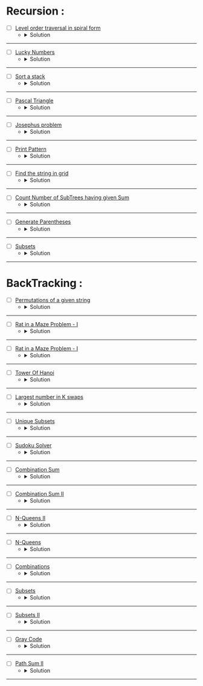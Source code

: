 # Recursion :

* [ ] [Level order traversal in spiral form](https://www.geeksforgeeks.org/problems/level-order-traversal-in-spiral-form/1?page=1&category=Recursion&company=Microsoft&sortBy=submissions)
    * <details>
        <summary> Solution </summary>

        ```c++
            //{ Driver Code Starts
            #include <bits/stdc++.h>
            using namespace std;

            // Tree Node
            struct Node
            {
                int data;
                Node* left;
                Node* right;
            };
            // Utility function to create a new Tree Node
            Node* newNode(int val)
            {
                Node* temp = new Node;
                temp->data = val;
                temp->left = NULL;
                temp->right = NULL;

                return temp;
            }

            vector<int> findSpiral(Node *root);

            // Function to Build Tree
            Node* buildTree(string str)
            {
                // Corner Case
                if(str.length() == 0 || str[0] == 'N')
                    return NULL;

                // Creating vector of strings from input
                // string after spliting by space
                vector<string> ip;

                istringstream iss(str);
                for(string str; iss >> str; )
                    ip.push_back(str);

                // Create the root of the tree
                Node* root = newNode(stoi(ip[0]));

                // Push the root to the queue
                queue<Node*> queue;
                queue.push(root);

                // Starting from the second element
                int i = 1;
                while(!queue.empty() && i < ip.size()) {

                    // Get and remove the front of the queue
                    Node* currNode = queue.front();
                    queue.pop();

                    // Get the current node's value from the string
                    string currVal = ip[i];

                    // If the left child is not null
                    if(currVal != "N") {

                        // Create the left child for the current node
                        currNode->left = newNode(stoi(currVal));

                        // Push it to the queue
                        queue.push(currNode->left);
                    }

                    // For the right child
                    i++;
                    if(i >= ip.size())
                        break;
                    currVal = ip[i];

                    // If the right child is not null
                    if(currVal != "N") {

                        // Create the right child for the current node
                        currNode->right = newNode(stoi(currVal));

                        // Push it to the queue
                        queue.push(currNode->right);
                    }
                    i++;
                }

                return root;
            }


            int main() {
                int t;
                string  tc;
                getline(cin,tc);
                t=stoi(tc);
                while(t--)
                {
                    string s;
                    getline(cin,s);
                    Node* root = buildTree(s);

                    vector<int> vec = findSpiral(root);
                    for(int x : vec)
                    cout<<x<<" ";
                    cout << endl;
                }
                return 0;
            }



            // } Driver Code Ends


            /* A binary tree node has data, pointer to left child
            and a pointer to right child  
            struct Node
            {
                int data;
                struct Node* left;
                struct Node* right;
                
                Node(int x){
                    data = x;
                    left = right = NULL;
                }
            }; */

            int maxLevel(Node* root) {
                if(root == nullptr) return 0;
                int ret = 1;
                ret += max(maxLevel(root->left), maxLevel(root->right));
                return ret;
            }

            void Spiral(Node* root, vector<vector<int>>& res, int level) {
                if(root == nullptr) return;
                res[level].push_back(root->data);
                Spiral(root->left, res, level + 1);
                Spiral(root->right, res, level + 1);
            }

            //Function to return a list containing the level order traversal in spiral form.
            vector<int> findSpiral(Node *root)
            {
                //Your code here
                int level = maxLevel(root);
                vector<vector<int>> res(level);
                vector<int> ans;
                Spiral(root, res, 0);
                for(int i = 0; i < level;i++) {
                    int sz = res[i].size();
                    int idx = 0;
                    if(i % 2 == 0) idx = sz - 1;
                    while(idx >= 0 && idx < sz) {
                        ans.push_back(res[i][idx]);
                        (i % 2 == 1 ? ++idx : --idx);
                    }
                }
                return ans;
            }

        
    </details>

---


* [ ] [Lucky Numbers](https://www.geeksforgeeks.org/problems/lucky-numbers2911/1?page=1&category=Recursion&company=Microsoft&sortBy=submissions)
    * <details>
        <summary> Solution </summary>

        ```c++
            //{ Driver Code Starts
            //Initial Template for C++


            #include <bits/stdc++.h>
            using namespace std;

            // } Driver Code Ends
            //User-function template for C++

            // Complete the function
            // n: Input n
            // Return True if the given number is a lucky number else return False

            class Solution{
                bool checkLucky(int n, int x) {
                    if(n < x) return true;
                    bool flag = false;
                    if(n % x != 0) {
                        flag |= checkLucky(n - n / x, x + 1);
                    }
                    return flag;
                }
            public:
                bool isLucky(int n) {
                    return checkLucky(n, 2);
                }
            };

            //{ Driver Code Starts.
            signed main(){
                int T;
                cin>>T;
                while(T--){
                    int n;
                    cin>>n;
                    Solution obj;
                    //calling isLucky() function
                    if(obj.isLucky(n))
                        cout<<"1\n";//printing "1" if isLucky() returns true
                    else
                        cout<<"0\n";//printing "0" if isLucky() returns false
                }
                
            }
            // } Driver Code Ends

    </details>

---



* [ ] [Sort a stack](https://www.geeksforgeeks.org/problems/sort-a-stack/1?page=1&category=Recursion&company=Microsoft&sortBy=submissions)
    * <details>
        <summary> Solution </summary>

        ```c++
            //{ Driver Code Starts
            #include<bits/stdc++.h>
            using namespace std;

            class SortedStack{
            public:
                stack<int> s;
                void sort();
            };

            void printStack(stack<int> s)
            {
                while (!s.empty())
                {
                    printf("%d ", s.top());
                    s.pop();
                }
                printf("\n");
            }

            int main()
            {
            int t;
            cin>>t;
            while(t--)
            {
                SortedStack *ss = new SortedStack();
                int n;
                cin>>n;
                for(int i=0;i<n;i++)
                {
                int k;
                cin>>k;
                ss->s.push(k);
                }
                ss->sort();
                printStack(ss->s);
            }
            }
            // } Driver Code Ends


            /*The structure of the class is
            class SortedStack{
            public:
                stack<int> s;
                void sort();
            };
            */

            /* The below method sorts the stack s 
            you are required to complete the below method */

            int sortStack(stack<int>& st, int compare) {
                if(st.empty()) return -1;
                int top = st.top();
                st.pop();
                if(top > compare) {
                    return top;
                }
                int ret = sortStack(st, top);
                if(ret > top || ret == -1) {
                    st.push(top);
                }
                else {
                    st.push(ret);
                    ret = top;
                }
                return ret;
            }
            void SortedStack :: sort()
            {
                //Your code here
                int ret = 0;
                do {
                    ret = sortStack(s, INT_MAX);
                    if(ret != -1) s.push(ret);
                    //   cout << ret << ' ' << s.size() << endl;
                } while(ret != -1);
            }

    </details>

---




* [ ] [Pascal Triangle](https://www.geeksforgeeks.org/problems/pascal-triangle0652/1?page=1&category=Recursion&company=Microsoft&sortBy=submissions)
    * <details>
        <summary> Solution </summary>

        ```c++
            //{ Driver Code Starts
            #include <bits/stdc++.h>
            using namespace std;

            // } Driver Code Ends
            // #define ll long long
            #define MOD 1000000007

            class Solution{
            public:
                vector<long long> nthRowOfPascalTriangle(int n) {
                    // code here
                    if(n == 1) {
                        vector<long long> pascal {1};
                        return pascal;
                    }
                    vector<long long> pascal = nthRowOfPascalTriangle(n - 1);
                    vector<long long> nextPascal {1};
                    for(int i = 1; i < pascal.size(); i++) {
                        long long result = ((pascal[i] % MOD) + (pascal[i - 1] % MOD)) % MOD;
                        nextPascal.push_back(result);
                    }
                    nextPascal.push_back(1);
                    return nextPascal;
                }
            };


            //{ Driver Code Starts.


            void printAns(vector<long long> &ans) {
                for (auto &x : ans) {
                    cout << x << " ";
                }
                cout << "\n";
            }

            int main() {
                int t;
                cin >> t;
                while (t--) {
                    int n;
                    cin >> n;
                    Solution ob;
                    auto ans = ob.nthRowOfPascalTriangle(n);
                    printAns(ans);
                }
                return 0;
            }

            // } Driver Code Ends

    </details>

---



* [ ] [Josephus problem](https://www.geeksforgeeks.org/problems/josephus-problem/1?page=1&category=Recursion&company=Microsoft&sortBy=submissions)
    * <details>
        <summary> Solution </summary>

        ```c++
            //{ Driver Code Starts
            #include <bits/stdc++.h>
            using namespace std;



            // } Driver Code Ends
            /*You are required to complete this method */

            class Solution
            {
                public:
                int josephus(int n, int k)
                {
                    if(n == 1) return 1;
                    return (josephus(n - 1, k) + k - 1) % n + 1;
                }
            };



            //{ Driver Code Starts.

            int main() {
                
                int t;
                cin>>t;//testcases
                while(t--)
                {
                    int n,k;
                    cin>>n>>k;//taking input n and k
                    
                    //calling josephus() function
                    Solution ob;
                    cout<<ob.josephus(n,k)<<endl;
                }
                return 0;
            }
            // } Driver Code Ends

    </details>

---




* [ ] [Print Pattern](https://www.geeksforgeeks.org/problems/print-pattern3549/1?page=1&category=Recursion&company=Microsoft&sortBy=submissions)
    * <details>
        <summary> Solution </summary>

        ```c++
            //{ Driver Code Starts
            // Initial Template for C++

            #include <bits/stdc++.h>
            using namespace std;

            // } Driver Code Ends
            // User function Template for C++

            class Solution{
                void pattern(int N, vector<int> &res) {
                    if(N <= 0) {
                        res.push_back(N);
                        return;
                    }
                    res.push_back(N);
                    pattern(N - 5, res);
                    res.push_back(N);
                }
            public:
                vector<int> pattern(int N){
                    // code here
                    vector<int> res;
                    pattern(N, res);
                    return res;
                }
            };

            //{ Driver Code Starts.

            int main(){
                int t;
                cin>>t;
                while(t--){
                    int N;
                    cin>>N;
                    
                    Solution ob;
                    vector<int> ans = ob.pattern(N);
                    for(int u: ans)
                        cout<<u<<" ";
                    cout<<"\n";
                }
                return 0;
            }
            // } Driver Code Ends

    </details>

---



* [ ] [Find the string in grid](https://www.geeksforgeeks.org/problems/find-the-string-in-grid0111/1?page=1&category=Recursion&company=Microsoft&sortBy=submissions)
    * <details>
        <summary> Solution </summary>

        ```c++
            //{ Driver Code Starts
            #include<bits/stdc++.h>
            using namespace std;

            // } Driver Code Ends
            class Solution {
                int dx[8] {1, -1, 0, 0, 1, 1, -1, -1};
                int dy[8] {0, 0, 1, -1, 1, -1, 1, -1};
                bool isValid(int x, int y, int n, int m) {
                    return (x >= 0 && x < n && y >= 0 && y < m);
                }
                bool search(int x, int y, int& n, int& m, int& dir, int idx, string& word, vector<vector<char>>& grid) {
                    if(idx == word.size()) return true;
                    if(!isValid(x, y, n, m) || grid[x][y] != word[idx]) return false;
                    bool flag = false;
                    int newX = dx[dir] + x;
                    int newY = dy[dir] + y;
                    flag |= search(newX, newY, n, m, dir, idx + 1, word, grid);
                    return flag;
                }
            public:
                vector<vector<int>>searchWord(vector<vector<char>>grid, string word){
                    int n = grid.size();
                    int m = grid[0].size();
                    vector<vector<int>> res;
                    for(int i = 0; i < n;i++) {
                        for(int j = 0; j < m;j++) {
                            for(int dir = 0; dir < 8;dir++) {
                                if(search(i, j, n, m, dir, 0, word, grid) == true) {
                                    res.push_back(vector<int>{i, j});
                                    break;
                                }
                            }
                        }
                    }
                    return res;
                }
            };

            //{ Driver Code Starts.
            int main(){
                int tc;
                cin >> tc;
                while(tc--){
                    int n, m;
                    cin >> n >> m;
                    vector<vector<char>>grid(n, vector<char>(m,'x'));
                    for(int i = 0; i < n; i++){
                        for(int j = 0; j < m; j++)
                            cin >> grid[i][j];
                    }
                    string word;
                    cin >> word;
                    Solution obj;
                    vector<vector<int>>ans = obj.searchWord(grid, word);
                    if(ans.size() == 0)
                    {
                        cout<<"-1\n";
                    }
                    else
                    {
                        for(auto i: ans){
                        for(auto j: i)
                            cout << j << " ";
                        cout << "\n";
                        }
                    }
                    
                    
                }
                return 0;
            }
            // } Driver Code Ends

    </details>

---



* [ ] [Count Number of SubTrees having given Sum](https://www.geeksforgeeks.org/problems/count-number-of-subtrees-having-given-sum/1?page=1&category=Recursion&company=Microsoft&sortBy=submissions)
    * <details>
        <summary> Solution </summary>

        ```c++
            //{ Driver Code Starts
            //Initial Template for C++
            #include <bits/stdc++.h>
            using namespace std;

            // Tree Node
            struct Node
            {
                int data;
                Node* left;
                Node* right;
            };

            // Utility function to create a new Tree Node
            Node* newNode(int val)
            {
                Node* temp = new Node;
                temp->data = val;
                temp->left = NULL;
                temp->right = NULL;
                
                return temp;
            }

            // Function to Build Tree
            Node* buildTree(string str)
            {   
                // Corner Case
                if(str.length() == 0 || str[0] == 'N')
                        return NULL;
                
                // Creating vector of strings from input 
                // string after spliting by space
                vector<string> ip;
                
                istringstream iss(str);
                for(string str; iss >> str; )
                    ip.push_back(str);
                    
                // Create the root of the tree
                Node* root = newNode(stoi(ip[0]));
                    
                // Push the root to the queue
                queue<Node*> queue;
                queue.push(root);
                    
                // Starting from the second element
                int i = 1;
                while(!queue.empty() && i < ip.size()) {
                        
                    // Get and remove the front of the queue
                    Node* currNode = queue.front();
                    queue.pop();
                        
                    // Get the current node's value from the string
                    string currVal = ip[i];
                        
                    // If the left child is not null
                    if(currVal != "N") {
                            
                        // Create the left child for the current node
                        currNode->left = newNode(stoi(currVal));
                            
                        // Push it to the queue
                        queue.push(currNode->left);
                    }
                        
                    // For the right child
                    i++;
                    if(i >= ip.size())
                        break;
                    currVal = ip[i];
                        
                    // If the right child is not null
                    if(currVal != "N") {
                            
                        // Create the right child for the current node
                        currNode->right = newNode(stoi(currVal));
                            
                        // Push it to the queue
                        queue.push(currNode->right);
                    }
                    i++;
                }
                
                return root;
            }

            // Your are required to complete this function
            int countSubtreesWithSumX(Node* root, int x);

            int main()
            {
                int t;
                cin>>t;
                getchar();
                while (t--)
                {
                    string s;
                    getline(cin,s);
                    Node* root = buildTree(s);
                    
                    int x;
                    cin>>x;
                    getchar();
                    cout << countSubtreesWithSumX(root, x)<<endl;
                }
                return 0;
            }


            // } Driver Code Ends


            //User function Template for C++
            /*
            Structure of the node of the binary tree is as
            struct Node
            {
                int data;
                struct Node* left;
                struct Node* right;
            };
            */

            int countSubtreesWithSumX(Node* root, int X, int& res) {
                if(root == nullptr) return 0;
                int sum = root->data;
                sum += countSubtreesWithSumX(root->left, X, res);
                sum += countSubtreesWithSumX(root->right, X, res);
                if(sum == X) ++res;
                return sum;
            }
            //Function to count number of subtrees having sum equal to given sum.
            int countSubtreesWithSumX(Node* root, int X)
            {
                // Code here
                int res = 0;
                countSubtreesWithSumX(root, X, res);
                return res;
            }


    </details>

---




* [ ] [Generate Parentheses](https://www.geeksforgeeks.org/problems/generate-all-possible-parentheses/1?page=1&category=Recursion&company=Microsoft&sortBy=submissions)
    * <details>
        <summary> Solution </summary>

        ```c++
            //{ Driver Code Starts
            //Initial Template for C++

            #include <bits/stdc++.h>
            using namespace std;
            vector<string> AllParenthesis(int n) ;


            // } Driver Code Ends
            //User function Template for C++

            // N is the number of pairs of parentheses
            // Return list of all combinations of balanced parantheses
            class Solution
            {
                void generate(int idx, int& n, int open, string& cur, vector<string>& res) {
                    if(idx == n) {
                        if(open == 0) res.push_back(cur);
                        return;
                    }
                    cur += '(';
                    generate(idx + 1, n, open + 1, cur, res);
                    cur.pop_back();
                    if(open) {
                        cur += ')';
                        generate(idx + 1, n, open - 1, cur, res);
                        cur.pop_back();
                    }
                }
                public:
                vector<string> AllParenthesis(int n) 
                {
                    // Your code goes here 
                    vector<string> res;
                    string cur = "";
                    n *= 2;
                    generate(0, n, 0, cur, res);
                    return res;
                }
            };

            //{ Driver Code Starts.


            int main() 
            { 
                int t;
                cin>>t;
                while(t--)
                {
                    int n;
                    cin>>n;
                    Solution ob;
                    vector<string> result = ob.AllParenthesis(n); 
                    sort(result.begin(),result.end());
                    for (int i = 0; i < result.size(); ++i)
                        cout<<result[i]<<"\n";
                }
                return 0; 
            } 

            // } Driver Code Ends

    </details>

---


* [ ] [Subsets](https://www.geeksforgeeks.org/problems/subsets-1613027340/1?page=1&category=Recursion&company=Microsoft&sortBy=submissions)
    * <details>
        <summary> Solution </summary>

        ```c++
            //{ Driver Code Starts
            //Initial Template for C++

            #include <bits/stdc++.h>
            using namespace std;


            // } Driver Code Ends
            //User function Template for C++

            class Solution
            {
                void sets(int idx, int& n, vector<int>& v, vector<int>& cur, vector<vector<int>>& res) {
                    if(idx == n) {
                        res.push_back(cur);
                        return;
                    }
                    sets(idx + 1, n, v, cur, res);
                    cur.push_back(v[idx]);
                    sets(idx + 1, n, v, cur, res);
                    cur.pop_back();
                }
                public:
                vector<vector<int>> subsets(vector<int>& A)
                {
                    //code here
                    int n = A.size();
                    vector<vector<int>> res;
                    vector<int> cur;
                    sets(0, n, A, cur, res);
                    sort(res.begin(), res.end());
                    //cout << res.size() << endl;
                    return res;
                }
            };

            //{ Driver Code Starts.

            int main()
            {
                int t;
                cin >> t;

                while (t--)
                {
                    int n, x;
                    cin >> n;

                    vector<int> array;
                    for (int i = 0; i < n; i++)
                    {
                        cin >> x;
                        array.push_back(x);
                    }
                    
                    
                    Solution ob;
                    vector<vector<int> > res = ob.subsets(array);

                    // Print result
                    for (int i = 0; i < res.size(); i++) {
                        for (int j = 0; j < res[i].size(); j++)
                            cout << res[i][j] << " ";
                        cout << endl;
                    }

                    
                }

                return 0;
            }
            // } Driver Code Ends

    </details>

---





# BackTracking :


* [ ] [Permutations of a given string](https://www.geeksforgeeks.org/problems/permutations-of-a-given-string2041/1?page=1&category=Recursion,Backtracking&company=Microsoft&sortBy=submissions)
    * <details>
        <summary> Solution </summary>

        ```c++
            //{ Driver Code Starts
            #include<bits/stdc++.h>
            using namespace std;

            // } Driver Code Ends
            class Solution
            {
                void permutation(int idx, int& n, string& s, string& cur, vector<string>& res, unordered_map<string, bool>& vis) {
                    if(idx == n) {
                        if(vis.count(cur) == 0) res.push_back(cur);
                        vis[cur] = true;
                        return;
                    }
                    for(int i = 0; i < n;i++) {
                        if(s[i] != '#') {
                            char ch = s[i];
                            cur += ch;
                            s[i] = '#';
                            permutation(idx + 1, n, s, cur, res, vis);
                            cur.pop_back();
                            s[i] = ch;
                        }
                    }
                }
                public:
                    vector<string>find_permutation(string S)
                    {
                        // Code here there
                        int n = S.size();
                        string cur = "";
                        vector<string> res;
                        unordered_map<string, bool> vis;
                        permutation(0, n, S, cur, res, vis);
                        return res;
                    }
            };



            //{ Driver Code Starts.
            int main(){
                int t;
                cin >> t;
                while(t--)
                {
                    string S;
                    cin >> S;
                    Solution ob;
                    vector<string> ans = ob.find_permutation(S);
                    sort(ans.begin(),ans.end());
                    for(auto i: ans)
                    {
                        cout<<i<<" ";
                    }
                    cout<<"\n";
                }
                return 0;
            }

            // } Driver Code Ends

    </details>

---


* [ ] [Rat in a Maze Problem - I](https://www.geeksforgeeks.org/problems/rat-in-a-maze-problem/1?page=1&category=Recursion,Backtracking&company=Microsoft&sortBy=submissions)
    * <details>
        <summary> Solution </summary>

        ```c++
            //{ Driver Code Starts
            // Initial template for C++

            #include <bits/stdc++.h>
            using namespace std;


            // } Driver Code Ends
            // User function template for C++

            class Solution{
                int dx[4] = {1, -1, 0, 0};
                int dy[4] = {0, 0, -1, 1};
                bool isValid(int x, int y, int n) {
                    return (x >= 0 && x < n && y >= 0 && y < n);
                }
                void dfs(int x, int y, int& n, string& cur, vector<string>& paths, vector<vector<int>>& grid) {
                    if(!isValid(x, y, n) || grid[x][y] == -1 || grid[x][y] == 0) return;
                    if(x == n - 1 && y == n - 1) {
                        paths.push_back(cur);
                        return;
                    }
                    grid[x][y] = -1;
                    for(int i = 0; i < 4;i++) {
                        int newX = x + dx[i];
                        int newY = y + dy[i];
                        if(newX > x) cur += 'D';
                        else if(newX < x) cur += 'U';
                        else if(newY > y) cur += 'R';
                        else cur += 'L';
                        dfs(newX, newY, n, cur, paths, grid);
                        cur.pop_back();
                    }
                    grid[x][y] = 1;
                }
                public:
                vector<string> findPath(vector<vector<int>> &m, int n) {
                    // Your code goes here
                    vector<string> paths;
                    string cur = "";
                    dfs(0, 0, n, cur, paths, m);
                    return paths;
                }
            };

                


            //{ Driver Code Starts.

            int main() {
                int t;
                cin >> t;
                while (t--) {
                    int n;
                    cin >> n;
                    vector<vector<int>> m(n, vector<int> (n,0));
                    for (int i = 0; i < n; i++) {
                        for (int j = 0; j < n; j++) {
                            cin >> m[i][j];
                        }
                    }
                    Solution obj;
                    vector<string> result = obj.findPath(m, n);
                    sort(result.begin(), result.end());
                    if (result.size() == 0)
                        cout << -1;
                    else
                        for (int i = 0; i < result.size(); i++) cout << result[i] << " ";
                    cout << endl;
                }
                return 0;
            }
            // } Driver Code Ends

    </details>

---



* [ ] [Rat in a Maze Problem - I](https://www.geeksforgeeks.org/problems/rat-in-a-maze-problem/1?page=1&category=Recursion,Backtracking&company=Microsoft&sortBy=submissions)
    * <details>
        <summary> Solution </summary>

        ```c++
            //{ Driver Code Starts
            //Initial template for C++

            #include <bits/stdc++.h>
            using namespace std;


            // } Driver Code Ends
            //User function template for C++

            class Solution {
                int MOD = 1000000007;
                int fpow(int n, int x) {
                    if (x == 0) {
                        return 1;
                    }
                    if (x == 1) {
                        return n % MOD;
                    }
                    int ans = fpow(n, x / 2) % MOD;
                    ans = (ans % MOD) * (ans % MOD) % MOD;
                    if (x & 1) {
                        ans = (ans % MOD) * (n % MOD) % MOD;
                    }
                    return ans;
                }
                void Combination(int idx, int n, int target, vector<int>& A, vector<int> cur, vector<vector<int>>& res,
                                unordered_map<int, bool>& vis, int hashed) {
                    if(idx == n) {
                        if(target == 0 && vis.count(hashed) == false) {
                            vis[hashed] = true;
                            res.push_back(cur);
                        }
                        return;
                    }
                    int temp = target;
                    Combination(idx + 1, n, target, A, cur, res, vis, hashed);
                    while(temp >= A[idx]) {
                        temp -= A[idx];
                        cur.push_back(A[idx]);
                        // Hashing here is useless because we get the different elements but in case there is a duplication, hashing will be useful :)
                        int pos = cur.size() - 1;
                        hashed = ((hashed % MOD) + ((A[idx] * fpow(10, pos)) % MOD) % MOD);
                        Combination(idx + 1, n, temp, A, cur, res, vis, hashed);
                    }
                }
            public:
                //Function to return a list of indexes denoting the required 
                //combinations whose sum is equal to given number.
                vector<vector<int>> combinationSum(vector<int> &A, int B) {
                    // Your code here
                    vector<vector<int>> res;
                    unordered_map<int, bool> vis;
                    sort(A.begin(), A.end());
                    vector<int> cur, newA {A[0]};
                    for(int i = 1; i < A.size();i++) {
                        if(A[i] != A[i - 1]) newA.push_back(A[i]);
                    }
                    int n = newA.size();
                    Combination(0, n, B, newA, cur, res, vis, 0);
                    sort(res.begin(), res.end());
                    return res;
                }
            };


            //{ Driver Code Starts.
            int main(){
                int t;
                cin>>t;
                while(t--){
                    int n;
                    cin>>n;
                    vector<int> A;
                    for(int i=0;i<n;i++){
                        int x;
                        cin>>x;
                        A.push_back(x);
                    }   
                    int sum;
                    cin>>sum;
                    Solution ob;
                    vector<vector<int>> result = ob.combinationSum(A, sum);
                    if(result.size()==0){
                        cout<<"Empty";
                    }
                    for(int i=0;i<result.size();i++){
                        cout<<'(';
                        for(int j=0;j<result[i].size();j++){
                            cout<<result[i][j];
                            if(j<result[i].size()-1)
                                cout<<" ";
                        }
                        cout<<")";
                    }
                    cout<<"\n";
                }
            }	
            // } Driver Code Ends

    </details>

---



* [ ] [Tower Of Hanoi](https://www.geeksforgeeks.org/problems/tower-of-hanoi-1587115621/1?page=1&category=Recursion,Backtracking&company=Microsoft&sortBy=submissions)
    * <details>
        <summary> Solution </summary>

        ```c++
            //{ Driver Code Starts
            #include <bits/stdc++.h>

            using namespace std;


            // } Driver Code Ends
            class Solution{
                public:
                // You need to complete this function
                void TowerHanoi(int n, int from, int aux, int to) {
                    if(n == 0) return;
                    TowerHanoi(n - 1, from, to, aux);
                    cout << "move disk " << n << " from rod " << from << " to rod " << to << endl;
                    TowerHanoi(n - 1, aux, from, to);
                }

                // avoid space at the starting of the string in "move disk....."
                long long toh(int N, int from, int to, int aux) {
                    // Your code here
                    TowerHanoi(N, from, aux, to);
                    return (1 << N) - 1;
                }

            };

            //{ Driver Code Starts.

            int main() {

                int T;
                cin >> T;//testcases
                while (T--) {
                    
                    int N;
                    cin >> N;//taking input N
                    
                    //calling toh() function
                    Solution ob;
                    
                    cout << ob.toh(N, 1, 3, 2) << endl;
                }
                return 0;
            }



            // } Driver Code Ends

    </details>

---



* [ ] [Largest number in K swaps](https://www.geeksforgeeks.org/problems/largest-number-in-k-swaps-1587115620/1?page=1&category=Recursion,Backtracking&company=Microsoft&sortBy=submissions)
    * <details>
        <summary> Solution </summary>

        ```c++
            //{ Driver Code Starts
            #include <bits/stdc++.h>
            using namespace std;


            // } Driver Code Ends


            class Solution
            {
                void swapStr(int idx, int& n, string& str, int k, string& result) {
                    if(idx == n || k == 0) {
                        result = max(result, str);
                        return;
                    }
                    char c = str[idx];
                    for(int i = idx; i < n;i++) {
                        c = max(c, str[i]);
                    }
                    for(int i = idx; i < n;i++) {
                        if(str[i] == c) {
                            swap(str[idx], str[i]);
                            swapStr(idx + 1, n, str, k - (i != idx), result);
                            swap(str[idx], str[i]);
                        }
                    }
                }
                public:
                //Function to find the largest number after k swaps.
                string findMaximumNum(string str, int k)
                {
                    // code here.
                    int n = str.size();
                    string result = "";
                    swapStr(0, n, str, k, result);
                    return result;
                }
            };

            //{ Driver Code Starts.

            int main()
            {
                int t, k;
                string str;

                cin >> t;
                while (t--)
                {
                    cin >> k >> str;
                    Solution ob;
                    cout<< ob.findMaximumNum(str, k) << endl;
                }
                return 0;
            }

            // } Driver Code Ends

    </details>

---



* [ ] [Unique Subsets](https://www.geeksforgeeks.org/problems/subsets-1587115621/1?page=2&category=Recursion,Backtracking&company=Microsoft&sortBy=submissions)
    * <details>
        <summary> Solution </summary>

        ```c++
            //{ Driver Code Starts
            #include <bits/stdc++.h>
            using namespace std;


            // } Driver Code Ends
            class Solution
            {
                int MOD = 1000000007;
                int fpow(int n, int x) {
                    if(x == 0) return 1;
                    if(x == 1) return n;
                    int ans = fpow(n, x / 2) % MOD;
                    ans = (ans % MOD) * (ans % MOD);
                    if(x & 1) ans = ((ans % MOD) * n) % MOD;
                    return ans;
                }
                void Subsets(int idx, int n, int hash, vector<int>& v, vector<int>& cur, vector<vector<int>>& result, unordered_map<int, int>&hashed) {
                    if(idx == n) {
                        if(hashed.count(hash) == false) {
                            hashed[hash] = true;
                            result.push_back(cur);
                        }
                        return;
                    }
                    Subsets(idx + 1, n, hash, v, cur, result, hashed);
                    cur.push_back(v[idx]);
                    int pos = cur.size();
                    hash = ((hash % MOD) + (v[idx] * fpow(10, pos) % MOD)) % MOD;
                    Subsets(idx + 1, n, hash, v, cur, result, hashed);
                    cur.pop_back();
                }
                public:
                //Function to find all possible unique subsets.
                vector<vector<int> > AllSubsets(vector<int> arr, int n)
                {
                    // code here 
                    vector<int> cur;
                    vector<vector<int>>result;
                    unordered_map<int, int> hashed;
                    sort(arr.begin(), arr.end());
                    Subsets(0, n, 0, arr, cur, result, hashed);
                    sort(result.begin(), result.end());
                    return result;
                }
            };

            //{ Driver Code Starts.

            int main(){
                int t;
                cin>>t;
                while(t--){
                    int n;
                    cin>>n;
                    vector<int> A;
                    int x;
                    for(int i=0;i<n;i++){
                        cin>>x;
                        A.push_back(x);
                    }
                    Solution obj;
                    vector<vector<int> > result = obj.AllSubsets(A,n);
                    // printing the output
                    for(int i=0;i<result.size();i++){
                        cout<<'(';
                        for(int j=0;j<result[i].size();j++){
                            cout<<result[i][j];
                            if(j<result[i].size()-1)
                                cout<<" ";
                        }
                        cout<<")";
                    }
                    cout<<"\n";
                }
            }   



            // } Driver Code Ends

    </details>

---



* [ ] [Sudoku Solver](https://leetcode.com/problems/sudoku-solver/)
    * <details>
        <summary> Solution </summary>

        ```c++
            class Solution {
                bool Solve(int row, int col, int n, vector<vector<char>>& board,
                        map<pair<int, char>, bool>& rows,
                        map<pair<int, char>, bool>& cols,
                        map<pair<int, char>, bool>& boxes) {
                    if (row == n - 1 && col == n)
                        return true;
                    if (col == n) {
                        return Solve(row + 1, 0, n, board, rows, cols, boxes);
                    }
                    if (board[row][col] != '.') {
                        return Solve(row, col + 1, n, board, rows, cols, boxes);
                    }
                    bool flag = false;
                    int box = row / 3 * 3 + col / 3;
                    for (char i = '1'; i <= '9'; i++) {
                        if (rows[{row, i}] == false && cols[{col, i}] == false &&
                            boxes[{box, i}] == false) {
                            board[row][col] = i;
                            rows[{row, i}] = true;
                            cols[{col, i}] = true;
                            boxes[{box, i}] = true;
                            flag |= Solve(row, col + 1, n, board, rows, cols, boxes);
                            if (flag == true)
                                break;
                            board[row][col] = '.';
                            rows[{row, i}] = false;
                            cols[{col, i}] = false;
                            boxes[{box, i}] = false;
                        }
                    }
                    return flag;
                }

            public:
                void solveSudoku(vector<vector<char>>& board) {
                    map<pair<int, char>, bool> rows, cols, boxes;
                    for (int i = 0; i < 9; i++) {
                        for (int j = 0; j < 9; j++) {
                            int box = i / 3 * 3 + j / 3;
                            if (board[i][j] != '.') {
                                rows[{i, board[i][j]}] = true;
                                cols[{j, board[i][j]}] = true;
                                boxes[{box, board[i][j]}] = true;
                            }
                        }
                    }
                    Solve(0, 0, 9, board, rows, cols, boxes);
                }
            };

    </details>

---



* [ ] [Combination Sum](https://leetcode.com/problems/combination-sum/description/)
    * <details>
        <summary> Solution </summary>

        ```c++
            class Solution {
                void backTrack(int idx, int& n, int rem, vector<int>& cand, vector<int>& cur, vector<vector<int>>& res) {
                    if(idx == n || rem == 0) {
                        if(rem == 0) res.push_back(cur);
                        return;
                    }
                    if(rem >= cand[idx]) {
                        cur.push_back(cand[idx]);
                        backTrack(idx, n, rem - cand[idx], cand, cur, res);
                        cur.pop_back();
                    }
                    backTrack(idx + 1, n, rem, cand, cur, res);
                }
            public:
                vector<vector<int>> combinationSum(vector<int>& candidates, int target) {
                    int n = candidates.size();
                    vector<int> cur;
                    vector<vector<int>> res;
                    backTrack(0, n, target, candidates, cur, res);
                    return res;
                }
            };

    </details>

---



* [ ] [Combination Sum II](https://leetcode.com/problems/combination-sum-ii/description/)
    * <details>
        <summary> Solution </summary>

        ```c++
            class Solution {
                void backTrack(int idx, int& n, int rem, vector<int>& cand,
                            vector<int>& cur, vector<vector<int>>& res,
                            unordered_map<int, int>& frq) {
                    if (idx == n || rem == 0) {
                        if (rem == 0) {
                            res.push_back(cur);
                        }
                        return;
                    }
                    if(frq[cand[idx]] > 0 && rem >= cand[idx]) {
                        cur.push_back(cand[idx]);
                        frq[cand[idx]]--;
                        backTrack(idx, n, rem - cand[idx], cand, cur, res, frq);
                        frq[cand[idx]]++;
                        cur.pop_back();
                    }
                    backTrack(idx + 1, n, rem, cand, cur, res, frq);
                }

            public:
                vector<vector<int>> combinationSum2(vector<int>& cand, int target) {
                    int n = cand.size(), newN = 0;
                    unordered_map<int, int> frq;
                    vector<int> newCand, cur;
                    vector<vector<int>> res;
                    sort(cand.begin(), cand.end());
                    for (int i = 0; i < n; i++) {
                        if (newCand.empty() || newCand.back() != cand[i]) {
                            newCand.push_back(cand[i]);
                            ++newN;
                        }
                        frq[cand[i]]++;
                    }
                    backTrack(0, newN, target, newCand, cur, res, frq);
                    return res;
                }
            };

    </details>

---


* [ ] [N-Queens II](https://leetcode.com/problems/n-queens-ii/description/)
    * <details>
        <summary> Solution </summary>

        ```c++
            class Solution {
                int backTrack(int idx, int n, unordered_map<int,int>&rows, unordered_map<int,int>& cols,
                            unordered_map<int,int>&dig1, unordered_map<int,int>&dig2) {
                    if(idx == n)
                        return 1;
                    
                    int ret = 0;
                    for(int i = 0; i < n;i++) {
                        if(!rows[idx] && !cols[i] && !dig1[idx + i] && !dig2[idx - i]) {
                            rows[idx] = true;
                            cols[i] = true;
                            dig1[idx + i] = true;
                            dig2[idx - i] = true;
                            ret += backTrack(idx + 1, n, rows, cols, dig1, dig2);
                            rows[idx] = false;
                            cols[i] = false;
                            dig1[idx + i] = false;
                            dig2[idx - i] = false;
                        }
                    }
                    return ret;
                }
            public:
                int totalNQueens(int n) {
                    unordered_map<int, int> rows, cols, dig1, dig2;
                    return backTrack(0, n, rows, cols, dig1, dig2);
                }
            };

    </details>

---


* [ ] [N-Queens](https://leetcode.com/problems/n-queens/description/)
    * <details>
        <summary> Solution </summary>

        ```c++
            class Solution {
                void backTrack(int idx, int n, string& emptyQueen,
                            unordered_map<int, int>& cols, unordered_map<int, int>& dig1,
                            unordered_map<int, int>& dig2, vector<string>& cur,
                            vector<vector<string>>& res) {
                    if (idx == n) {
                        res.push_back(cur);
                        return;
                    }

                    cur.push_back(emptyQueen);
                    for (int i = 0; i < n; i++) {
                        if (!cols[i] && !dig1[idx + i] && !dig2[idx - i]) {
                            cols[i] = true;
                            dig1[idx + i] = true;
                            dig2[idx - i] = true;
                            cur.back()[i] = 'Q';
                            backTrack(idx + 1, n, emptyQueen, cols, dig1, dig2, cur,
                                    res);
                            cur.back()[i] = '.';
                            cols[i] = false;
                            dig1[idx + i] = false;
                            dig2[idx - i] = false;
                        }
                    }
                    cur.pop_back();
                }

            public:
                vector<vector<string>> solveNQueens(int n) {
                    vector<string> cur;
                    vector<vector<string>> res;
                    unordered_map<int, int> cols, dig1, dig2;
                    string emptyQueen = "";
                    for (int i = 0; i < n; i++)
                        emptyQueen += '.';
                    backTrack(0, n, emptyQueen, cols, dig1, dig2, cur, res);
                    return res;
                }
            };

    </details>

---


* [ ] [Combinations](https://leetcode.com/problems/combinations/description/)
    * <details>
        <summary> Solution </summary>

        ```c++
            class Solution {
                void combination(int idx, int&n , int k, vector<int>&cur, vector<vector<int>>& res) {
                    if(k == 0) {
                        res.push_back(cur);
                        return;
                    }
                    for(int i = idx; i <= n;i++) {
                        cur.push_back(i);
                        combination(i + 1, n, k - 1, cur, res);
                        cur.pop_back();
                    }
                }
            public:
                vector<vector<int>> combine(int n, int k) {
                    vector<int> cur;
                    vector<vector<int>> res;
                    combination(1, n, k, cur, res);
                    return res;
                }
            };

    </details>

---



* [ ] [Subsets](https://leetcode.com/problems/subsets/)
    * <details>
        <summary> Solution </summary>

        ```c++
            class Solution {
                void subsets(int idx, int n, vector<int>& v, vector<int>& cur, vector<vector<int>>& res) {
                    if(idx == n) {
                        res.push_back(cur);
                        return;
                    }
                    subsets(idx + 1, n, v, cur, res);
                    cur.push_back(v[idx]);
                    subsets(idx + 1, n, v, cur, res);
                    cur.pop_back();
                }
            public:
                vector<vector<int>> subsets(vector<int>& nums) {
                    int n = nums.size();
                    vector<int> cur;
                    vector<vector<int>> res;
                    subsets(0, n, nums, cur, res);
                    return res;
                }
            };

    </details>

---



* [ ] [Subsets II](https://leetcode.com/problems/subsets-ii/description/)
    * <details>
        <summary> Solution </summary>

        ```c++
            class Solution {
                void subset(int idx, int& n, const vector<int>& v, vector<int>& cur,
                            vector<vector<int>>& res, unordered_map<int, int>& frq) {
                    if(idx == n) {
                        res.push_back(cur);
                        return;
                    }
                    subset(idx + 1, n, v, cur, res, frq);
                    if(frq[v[idx]] > 0) {
                        cur.push_back(v[idx]);
                        frq[v[idx]] -= 1;
                        subset(idx, n, v, cur, res, frq);
                        cur.pop_back();
                        frq[v[idx]] += 1;
                    }
                }

            public:
                vector<vector<int>> subsetsWithDup(vector<int>& nums) {
                    int n = nums.size(), len = 0;
                    vector<int> v, cur;
                    vector<vector<int>> res;
                    unordered_map<int, int> frq;
                    sort(nums.begin(), nums.end());
                    for (int i = 0; i < n; i++) {
                        if (v.empty() || v.back() != nums[i]) {
                            v.push_back(nums[i]);
                            len += 1;
                        }
                        frq[nums[i]] += 1;
                    }
                    subset(0, len, v, cur, res, frq);
                    return res;
                }
            };

    </details>

---



* [ ] [Gray Code](https://leetcode.com/problems/gray-code/description/)
    * <details>
        <summary> Solution </summary>

        ```c++
            class Solution {
                bool grayCode(int idx, int n, vector<int>& res, unordered_map<int, bool>& vis) {
                    if(idx == n) {
                        int last = res.back();
                        if(!(last & (last - 1))) {
                            return true;
                        }
                        return false;
                    }
                    bool flag = false;
                    bitset<20> bits(res.back());
                    for(int i = 0; i < 20;i++) {
                        bits[i] = (bits[i] ^ 1);
                        int cnt = bits.to_ulong();
                        if(!vis[cnt] && cnt < n) {
                            vis[cnt] = true;
                            res.push_back(cnt);
                            flag |= grayCode(idx + 1, n, res, vis);
                            if(flag == true) break;
                            res.pop_back();
                            vis[cnt] = false;
                        }
                        bits[i] = (bits[i] ^ 1);
                    }
                    return flag;
                }
            public:
                vector<int> grayCode(int n) {
                    vector<int> res = {0};
                    unordered_map<int, bool> vis;
                    vis[0] = true;
                    grayCode(1, 1 << n, res, vis);
                    return res;
                }
            };

    </details>

---



* [ ] [Path Sum II](https://leetcode.com/problems/path-sum-ii/description/)
    * <details>
        <summary> Solution </summary>

        ```c++
            /**
            * Definition for a binary tree node.
            * struct TreeNode {
            *     int val;
            *     TreeNode *left;
            *     TreeNode *right;
            *     TreeNode() : val(0), left(nullptr), right(nullptr) {}
            *     TreeNode(int x) : val(x), left(nullptr), right(nullptr) {}
            *     TreeNode(int x, TreeNode *left, TreeNode *right) : val(x), left(left), right(right) {}
            * };
            */
            class Solution {
                void backTrack(TreeNode* root, int targetSum, int sum, vector<int>& cur, vector<vector<int>>& res) {
                    if(root == nullptr) return;
                    sum += root->val;
                    cur.push_back(root->val);
                    if(root->left == nullptr && root->right == nullptr) {
                        if(sum == targetSum) res.push_back(cur);
                        cur.pop_back();
                        return;
                    }
                    if(root->left != nullptr)
                        backTrack(root->left, targetSum, sum, cur, res);
                    if(root->right != nullptr)
                        backTrack(root->right, targetSum, sum, cur, res);
                    cur.pop_back();
                }
            public:
                vector<vector<int>> pathSum(TreeNode* root, int targetSum) {
                    vector<int> cur;
                    vector<vector<int>> res;
                    backTrack(root, targetSum, 0, cur, res);
                    return res;
                }
            };

    </details>

---